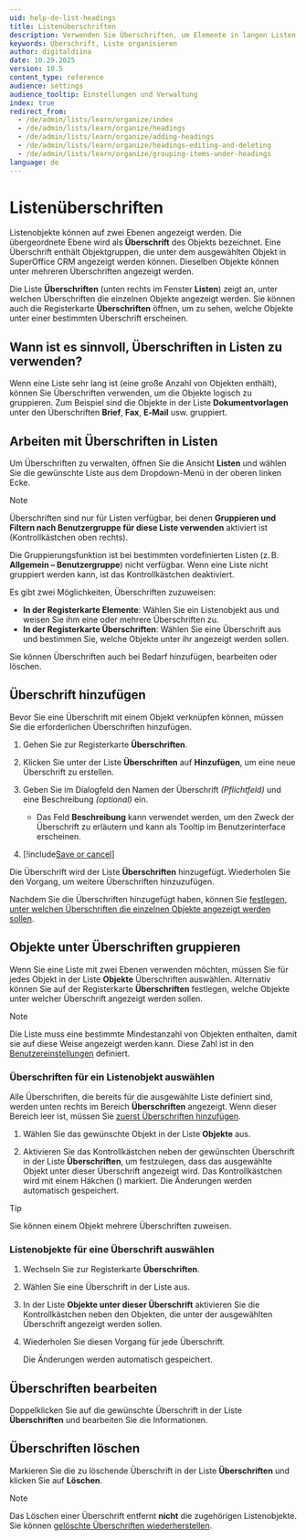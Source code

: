 ```yaml
---
uid: help-de-list-headings
title: Listenüberschriften
description: Verwenden Sie Überschriften, um Elemente in langen Listen unter Einstellungen und Verwaltung zu gruppieren.
keywords: Überschrift, Liste organisieren
author: digitaldiina
date: 10.29.2025
version: 10.5
content_type: reference
audience: settings
audience_tooltip: Einstellungen und Verwaltung
index: true
redirect_from:
  - /de/admin/lists/learn/organize/index
  - /de/admin/lists/learn/organize/headings
  - /de/admin/lists/learn/organize/adding-headings
  - /de/admin/lists/learn/organize/headings-editing-and-deleting
  - /de/admin/lists/learn/organize/grouping-items-under-headings
language: de
---
```


# Listenüberschriften

Listenobjekte können auf zwei Ebenen angezeigt werden. Die übergeordnete Ebene wird als **Überschrift** des Objekts bezeichnet. Eine Überschrift enthält Objektgruppen, die unter dem ausgewählten Objekt in SuperOffice CRM angezeigt werden können. Dieselben Objekte können unter mehreren Überschriften angezeigt werden.

Die Liste **Überschriften** (unten rechts im Fenster **Listen**) zeigt an, unter welchen Überschriften die einzelnen Objekte angezeigt werden. Sie können auch die Registerkarte **Überschriften** öffnen, um zu sehen, welche Objekte unter einer bestimmten Überschrift erscheinen.

## Wann ist es sinnvoll, Überschriften in Listen zu verwenden?

Wenn eine Liste sehr lang ist (eine große Anzahl von Objekten enthält), können Sie Überschriften verwenden, um die Objekte logisch zu gruppieren. Zum Beispiel sind die Objekte in der Liste **Dokumentvorlagen** unter den Überschriften **Brief**, **Fax**, **E‑Mail** usw. gruppiert.

## Arbeiten mit Überschriften in Listen

Um Überschriften zu verwalten, öffnen Sie die Ansicht **Listen** und wählen Sie die gewünschte Liste aus dem Dropdown-Menü in der oberen linken Ecke.

> [!NOTE]
> Überschriften sind nur für Listen verfügbar, bei denen **Gruppieren und Filtern nach Benutzergruppe für diese Liste verwenden** aktiviert ist (Kontrollkästchen oben rechts).
>
> Die Gruppierungsfunktion ist bei bestimmten vordefinierten Listen (z. B. **Allgemein – Benutzergruppe**) nicht verfügbar. Wenn eine Liste nicht gruppiert werden kann, ist das Kontrollkästchen deaktiviert.

Es gibt zwei Möglichkeiten, Überschriften zuzuweisen:

* **In der Registerkarte Elemente**: Wählen Sie ein Listenobjekt aus und weisen Sie ihm eine oder mehrere Überschriften zu.
* **In der Registerkarte Überschriften**: Wählen Sie eine Überschrift aus und bestimmen Sie, welche Objekte unter ihr angezeigt werden sollen.

Sie können Überschriften auch bei Bedarf hinzufügen, bearbeiten oder löschen.

## <a id="add"></a>Überschrift hinzufügen

Bevor Sie eine Überschrift mit einem Objekt verknüpfen können, müssen Sie die erforderlichen Überschriften hinzufügen.

1. Gehen Sie zur Registerkarte **Überschriften**.

1. Klicken Sie unter der Liste **Überschriften** auf **Hinzufügen**, um eine neue Überschrift zu erstellen.

1. Geben Sie im Dialogfeld den Namen der Überschrift *(Pflichtfeld)* und eine Beschreibung *(optional)* ein.

    * Das Feld **Beschreibung** kann verwendet werden, um den Zweck der Überschrift zu erläutern und kann als Tooltip im Benutzerinterface erscheinen.

1. [!include[Save or cancel](includes/save-or-cancel.md)]

Die Überschrift wird der Liste **Überschriften** hinzugefügt. Wiederholen Sie den Vorgang, um weitere Überschriften hinzuzufügen.

Nachdem Sie die Überschriften hinzugefügt haben, können Sie [festlegen, unter welchen Überschriften die einzelnen Objekte angezeigt werden sollen](#group).

## <a id="group"></a>Objekte unter Überschriften gruppieren

Wenn Sie eine Liste mit zwei Ebenen verwenden möchten, müssen Sie für jedes Objekt in der Liste **Objekte** Überschriften auswählen. Alternativ können Sie auf der Registerkarte **Überschriften** festlegen, welche Objekte unter welcher Überschrift angezeigt werden sollen.

> [!NOTE]
> Die Liste muss eine bestimmte Mindestanzahl von Objekten enthalten, damit sie auf diese Weise angezeigt werden kann. Diese Zahl ist in den [Benutzereinstellungen][3] definiert.

### Überschriften für ein Listenobjekt auswählen

Alle Überschriften, die bereits für die ausgewählte Liste definiert sind, werden unten rechts im Bereich **Überschriften** angezeigt. Wenn dieser Bereich leer ist, müssen Sie [zuerst Überschriften hinzufügen](#add).

1. Wählen Sie das gewünschte Objekt in der Liste **Objekte** aus.

1. Aktivieren Sie das Kontrollkästchen neben der gewünschten Überschrift in der Liste **Überschriften**, um festzulegen, dass das ausgewählte Objekt unter dieser Überschrift angezeigt wird. Das Kontrollkästchen wird mit einem Häkchen (<i class="ph ph-check" aria-hidden="true"></i>) markiert.
    Die Änderungen werden automatisch gespeichert.

> [!TIP]
> Sie können einem Objekt mehrere Überschriften zuweisen.

### Listenobjekte für eine Überschrift auswählen

1. Wechseln Sie zur Registerkarte **Überschriften**.

1. Wählen Sie eine Überschrift in der Liste aus.

1. In der Liste **Objekte unter dieser Überschrift** aktivieren Sie die Kontrollkästchen neben den Objekten, die unter der ausgewählten Überschrift angezeigt werden sollen.

1. Wiederholen Sie diesen Vorgang für jede Überschrift.

    Die Änderungen werden automatisch gespeichert.

## <a id="update"></a>Überschriften bearbeiten

Doppelklicken Sie auf die gewünschte Überschrift in der Liste **Überschriften** und bearbeiten Sie die Informationen.

## Überschriften löschen

Markieren Sie die zu löschende Überschrift in der Liste **Überschriften** und klicken Sie auf **Löschen**.

> [!NOTE]
> Das Löschen einer Überschrift entfernt **nicht** die zugehörigen Listenobjekte. Sie können [gelöschte Überschriften wiederherstellen][2].

<!-- Referenzierte Links -->
[2]: restore.md
[3]: ../preferences/index.md
